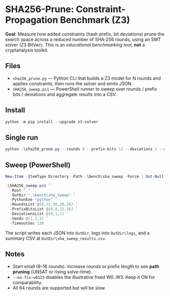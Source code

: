 # SHA256-Prune: Constraint-Propagation Benchmark (Z3)

**Goal**: Measure how added constraints (hash prefix, bit deviations) prune the search space across a reduced number of SHA‑256 rounds, using an SMT solver (Z3 BitVec). This is an *educational benchmarking tool*, **not** a cryptanalysis toolkit.

## Files
- `sha256_prune.py` — Python CLI that builds a Z3 model for N rounds and applies constraints, then runs the solver and emits JSON.
- `SHA256_sweep.ps1` — PowerShell runner to sweep over rounds / prefix bits / deviations and aggregate results into a CSV.

## Install
```powershell
python -m pip install --upgrade z3-solver
```

## Single run
```powershell
python .\sha256_prune.py --rounds 8 --prefix-bits 12 --deviations 2 --seed 1 --out .\out\demo.json
```

## Sweep (PowerShell)
```powershell
New-Item -ItemType Directory -Path .\bench\sha_sweep -Force | Out-Null

.\SHA256_sweep.ps1 `
  -Root "." `
  -OutDir ".\bench\sha_sweep" `
  -PythonExe "python" `
  -RoundsList @(8,12,16,20,24) `
  -PrefixBitsList @(0,8,12,16) `
  -DeviationsList @(0,1,2) `
  -Seeds @(1,2,3) `
  -TimeoutSec 120
```

The script writes each JSON into `OutDir`, logs into `OutDir\logs`, and a summary CSV at `OutDir\sha_sweep_results.csv`.

## Notes
- Start small (8–16 rounds). Increase rounds or prefix length to see **path pruning** (UNSAT or rising solve-time).
- `--no-fix-w0123` disables the illustrative fixed W0..W3. Keep it ON for comparability.
- All 64 rounds are supported but will be slow.
